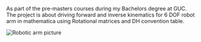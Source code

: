 As part of the pre-masters courses during my Bachelors degree at GUC. The project is about driving forward and inverse kinematics for 6 DOF robot arm in mathematica using Rotational matrices and DH convention table.

![Robotic arm picture](https://github.com/mariofaragalla/Robotic-arm-analysis/assets/55330224/e1edec48-1271-4ebe-8e86-bdd7ce13ba08)
